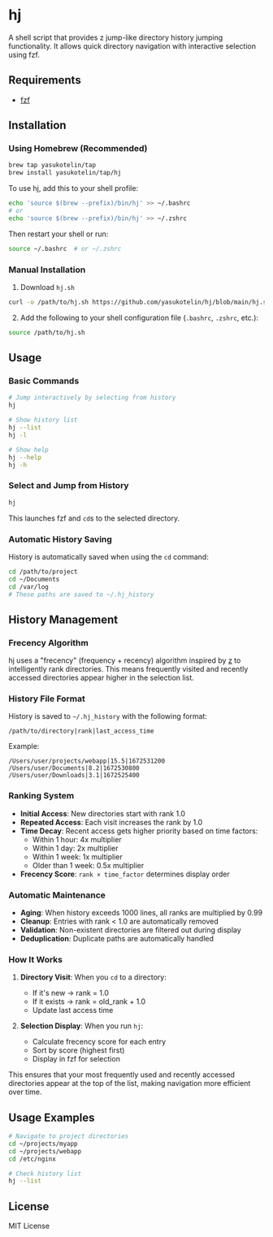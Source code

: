 # hj

A shell script that provides z jump-like directory history jumping functionality. 
It allows quick directory navigation with interactive selection using fzf.

## Requirements

- [fzf](https://github.com/junegunn/fzf)

## Installation

### Using Homebrew (Recommended)

```bash
brew tap yasukotelin/tap
brew install yasukotelin/tap/hj
```

To use hj, add this to your shell profile:
```bash
echo 'source $(brew --prefix)/bin/hj' >> ~/.bashrc
# or
echo 'source $(brew --prefix)/bin/hj' >> ~/.zshrc
```

Then restart your shell or run:
```bash
source ~/.bashrc  # or ~/.zshrc
```

### Manual Installation

1. Download `hj.sh`

```bash
curl -o /path/to/hj.sh https://github.com/yasukotelin/hj/blob/main/hj.sh
```

2. Add the following to your shell configuration file (`.bashrc`, `.zshrc`, etc.):

```bash
source /path/to/hj.sh
```

## Usage

### Basic Commands

```bash
# Jump interactively by selecting from history
hj

# Show history list
hj --list
hj -l

# Show help
hj --help
hj -h
```

### Select and Jump from History

```bash
hj
```

This launches fzf and `cd`s to the selected directory.

### Automatic History Saving

History is automatically saved when using the `cd` command:

```bash
cd /path/to/project
cd ~/Documents
cd /var/log
# These paths are saved to ~/.hj_history
```

## History Management

### Frecency Algorithm

hj uses a "frecency" (frequency + recency) algorithm inspired by [z](https://github.com/rupa/z) to intelligently rank directories. This means frequently visited and recently accessed directories appear higher in the selection list.

### History File Format

History is saved to `~/.hj_history` with the following format:

```
/path/to/directory|rank|last_access_time
```

Example:
```
/Users/user/projects/webapp|15.5|1672531200
/Users/user/Documents|8.2|1672530800
/Users/user/Downloads|3.1|1672525400
```

### Ranking System

- **Initial Access**: New directories start with rank 1.0
- **Repeated Access**: Each visit increases the rank by 1.0
- **Time Decay**: Recent access gets higher priority based on time factors:
  - Within 1 hour: 4x multiplier
  - Within 1 day: 2x multiplier  
  - Within 1 week: 1x multiplier
  - Older than 1 week: 0.5x multiplier
- **Frecency Score**: `rank × time_factor` determines display order

### Automatic Maintenance

- **Aging**: When history exceeds 1000 lines, all ranks are multiplied by 0.99
- **Cleanup**: Entries with rank < 1.0 are automatically removed
- **Validation**: Non-existent directories are filtered out during display
- **Deduplication**: Duplicate paths are automatically handled

### How It Works

1. **Directory Visit**: When you `cd` to a directory:
   - If it's new → rank = 1.0
   - If it exists → rank = old_rank + 1.0
   - Update last access time

2. **Selection Display**: When you run `hj`:
   - Calculate frecency score for each entry
   - Sort by score (highest first)
   - Display in fzf for selection

This ensures that your most frequently used and recently accessed directories appear at the top of the list, making navigation more efficient over time.

## Usage Examples

```bash
# Navigate to project directories
cd ~/projects/myapp
cd ~/projects/webapp
cd /etc/nginx

# Check history list
hj --list
```

## License

MIT License
